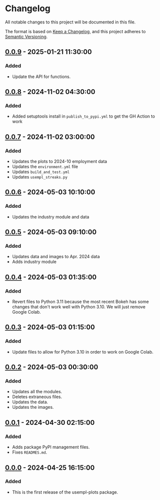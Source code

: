 # Changelog

All notable changes to this project will be documented in this file.

The format is based on [Keep a Changelog](https://keepachangelog.com/en/1.0.0/),
and this project adheres to [Semantic Versioning](https://semver.org/spec/v2.0.0.html).


## [0.0.9] - 2025-01-21 11:30:00

### Added

- Update the API for functions.

## [0.0.8] - 2024-11-02 04:30:00

### Added

- Added setuptools install in `publish_to_pypi.yml` to get the GH Action to work

## [0.0.7] - 2024-11-02 03:00:00

### Added

- Updates the plots to 2024-10 employment data
- Updates the `environment.yml` file
- Updates `build_and_test.yml`
- Updates `usempl_streaks.py`

## [0.0.6] - 2024-05-03 10:10:00

### Added

- Updates the industry module and data


## [0.0.5] - 2024-05-03 09:10:00

### Added

- Updates data and images to Apr. 2024 data
- Adds industry module


## [0.0.4] - 2024-05-03 01:35:00

### Added

- Revert files to Python 3.11 because the most recent Bokeh has some changes that don't work well with Python 3.10. We will just remove Google Colab.


## [0.0.3] - 2024-05-03 01:15:00

### Added

- Update files to allow for Python 3.10 in order to work on Google Colab.


## [0.0.2] - 2024-05-03 00:30:00

### Added

- Updates all the modules.
- Deletes extraneous files.
- Updates the data.
- Updates the images.


## [0.0.1] - 2024-04-30 02:15:00

### Added

- Adds package PyPI management files.
- Fixes `READMES.md`.


## [0.0.0] - 2024-04-25 16:15:00

### Added

- This is the first release of the usempl-plots package.


[0.0.9]: https://github.com/OpenSourceEcon/usempl-plots/compare/v0.0.8...v0.0.9
[0.0.8]: https://github.com/OpenSourceEcon/usempl-plots/compare/v0.0.7...v0.0.8
[0.0.7]: https://github.com/OpenSourceEcon/usempl-plots/compare/v0.0.6...v0.0.7
[0.0.6]: https://github.com/OpenSourceEcon/usempl-plots/compare/v0.0.5...v0.0.6
[0.0.5]: https://github.com/OpenSourceEcon/usempl-plots/compare/v0.0.4...v0.0.5
[0.0.4]: https://github.com/OpenSourceEcon/usempl-plots/compare/v0.0.3...v0.0.4
[0.0.3]: https://github.com/OpenSourceEcon/usempl-plots/compare/v0.0.2...v0.0.3
[0.0.2]: https://github.com/OpenSourceEcon/usempl-plots/compare/v0.0.1...v0.0.2
[0.0.1]: https://github.com/OpenSourceEcon/usempl-plots/compare/v0.0.0...v0.0.1
[0.0.0]: https://github.com/OpenSourceEcon/usempl-plots/compare/v0.0.0...v0.0.0
